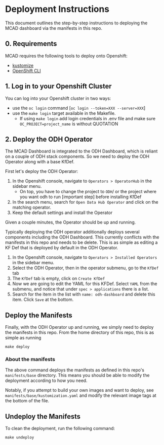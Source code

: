 # Deployment Instructions

This document outlines the step-by-step instructions to deploying the MCAD dashboard via the manifests in this repo. 

## 0. Requirements

MCAD requires the following tools to deploy onto Openshift:

- [kustomize](https://github.com/kubernetes-sigs/kustomize)
- [OpenShift CLI](https://docs.openshift.com/container-platform/4.12/cli_reference/openshift_cli/getting-started-cli.html)

## 1. Log in to your Openshift Cluster

You can log into your Openshift cluster in two ways:

- use the `oc login` command [`oc login --token=XXX --server=XXX`]
- use the `make login` target available in the Makefile. 
    - If using `make login` add login credentials in .env file and make sure `OC_PROJECT=project_name` is without QUOTATION

## 2. Deploy the ODH Operator

The MCAD Dashboard is integrated to the ODH Dashboard, which is reliant on a couple of ODH stack components. So we need to deploy the ODH Operator along with a base KfDef.

First let's deploy the ODH Operator:

1. In the Openshift console, navigate to `Operators > OperatorHub` in the sidebar menu.
    - On top, you have to change the project to `ODH`/ or the project where you want odh to run [important step] before installing KfDef
2. In the search menu, search for `Open Data Hub Operator` and click on the matching operator. 
3. Keep the default settings and install the Operator

Given a couple minutes, the Operator should be up and running. 

Typically deploying the ODH operator additionally deploys several components including the ODH Dashboard. This currently conflicts with the manifests in this repo and needs to be delete.  This is as simple as editing a KF Def that is deployed by default in the ODH Operator. 

1. In the Openshift console, navigate to `Operators > Installed Operators` in the sidebar menu. 
2. Select the ODH Operator, then in the operator submenu, go to the `KfDef` tab
3. The `KfDef` tab is empty, click on `Create KfDef`
4. Now we are going to edit the YAML for this KFDef. Select `YAML` from the submenu, and notice that under `spec > applications` there is a list. 
5. Search for the item in the list with `name: odh-dashboard` and delete this item. Click `Save` at the bottom. 

## Deploy the Manifests

Finally, with the ODH Operator up and running, we simply need to deploy the manifests in this repo. From the home directory of this repo, this is as simple as running 

```
make deploy
``` 

### About the manifests

The above command deploys the manifests as defined in this repo's `manifests/base` directory. This means you should be able to modify the deployment according to how you need. 

Notably, if you attempt to build your own images and want to deploy, see `manifests/base/kustomization.yaml` and modify the relevant image tags at the bottom of the file. 

## Undeploy the Manifests

To clean the deployment, run the following command:

```
make undeploy
```